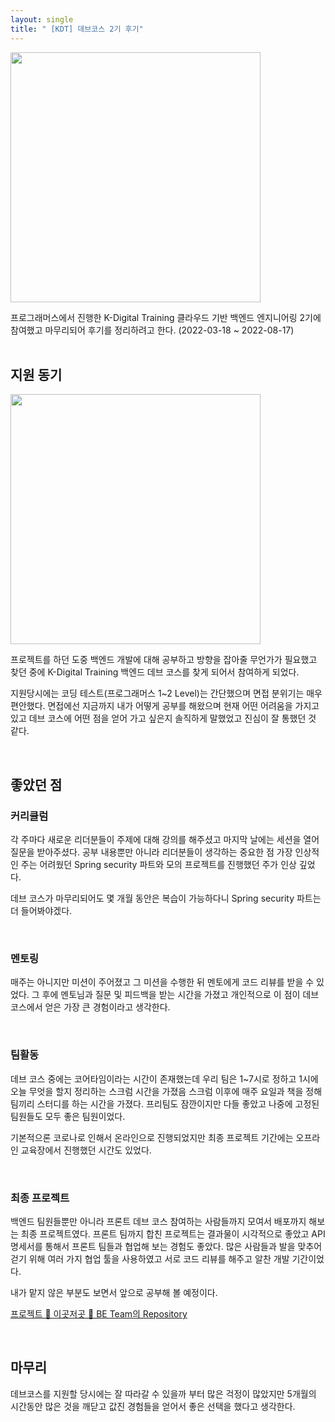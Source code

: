 ```yaml
---
layout: single
title: " [KDT] 데브코스 2기 후기"
---
```


<!-- kdt 사진 -->
<img src= "https://user-images.githubusercontent.com/58356031/185875912-7f7aa502-8166-4d9b-9cd9-7e61d8eff68c.png" width="400">
<br/>

프로그래머스에서 진행한 K-Digital Training 클라우드 기반 백엔드 엔지니어링 2기에 참여했고 마무리되어 후기를 정리하려고 한다.
(2022-03-18 ~ 2022-08-17)
<br/><br/>

## 지원 동기

<img src= "https://user-images.githubusercontent.com/58356031/185876235-501d25e7-0f6e-4d48-a1ab-6e90b6a3618c.png" width="400">

<br/>

프로젝트를 하던 도중 백엔드 개발에 대해 공부하고 방향을 잡아줄 무언가가 필요했고 찾던 중에 
K-Digital Training 백엔드 데브 코스를 찾게 되어서 참여하게 되었다.

지원당시에는 코딩 테스트(프로그래머스 1~2 Level)는 간단했으며 면접 분위기는 매우 편안했다.
면접에선 지금까지 내가 어떻게 공부를 해왔으며 현재 어떤 어려움을 가지고 있고 데브 코스에 어떤 점을 얻어 가고 싶은지 솔직하게 말했었고 진심이 잘 통했던 것 같다.

<br/>

## 좋았던 점

### 커리큘럼
각 주마다 새로운 리더분들이 주제에 대해 강의를 해주셨고 마지막 날에는 세션을 열어 질문을 받아주셨다.
공부 내용뿐만 아니라 리더분들이 생각하는 중요한 점 
가장 인상적인 주는 어려웠던 Spring security 파트와 모의 프로젝트를 진행했던 주가 인상 깊었다.

데브 코스가 마무리되어도 몇 개월 동안은 복습이 가능하다니 Spring security 파트는 더 들어봐야겠다.

<br/>

### 멘토링
매주는 아니지만 미션이 주어졌고 그 미션을 수행한 뒤 멘토에게 코드 리뷰를 받을 수 있었다.
그 후에 멘토님과 질문 및 피드백을 받는 시간을 가졌고 개인적으로 이 점이 데브 코스에서 얻은 가장 큰 경험이라고 생각한다.

<br/>

### 팀활동
데브 코스 중에는 코어타임이라는 시간이 존재했는데 우리 팀은 1~7시로 정하고 1시에
오늘 무엇을 할지 정리하는 스크럼 시간을 가졌음 스크럼 이후에 매주 요일과 책을 정해 팀끼리 스터디를 하는 시간을 가졌다.
프리팀도 잠깐이지만 다들 좋았고 나중에 고정된 팀원들도 모두 좋은 팀원이었다.

기본적으론 코로나로 인해서 온라인으로 진행되었지만 최종 프로젝트 기간에는 오프라인 교육장에서 진행했던 시간도 있었다. 

<br/>

### 최종 프로젝트
백엔드 팀원들뿐만 아니라 프론트 데브 코스 참여하는 사람들까지 모여서 배포까지 해보는 최종 프로젝트였다.
프론트 팀까지 합친 프로젝트는 결과물이 시각적으로 좋았고 API 명세서를 통해서 프론트 팀들과 협업해 보는 경험도 좋았다.
많은 사람들과 발을 맞추어 걷기 위해 여러 가지 협업 툴을 사용하였고 서로 코드 리뷰를 해주고 알찬 개발 기간이었다.

내가 맡지 않은 부분도 보면서 앞으로 공부해 볼 예정이다.

[프로젝트 💙 이곳저곳 💙 BE Team의 Repository](https://github.com/prgrms-web-devcourse/Team_09_p2p_BE)

<br/>

## 마무리
데브코스를 지원할 당시에는 잘 따라갈 수 있을까 부터 많은 걱정이 많았지만 5개월의 시간동안 많은 것을 깨닫고 값진 경험들을 얻어서 좋은 선택을 했다고 생각한다.
 